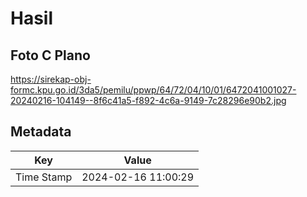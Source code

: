 # Hasil

## Foto C Plano

https://sirekap-obj-formc.kpu.go.id/3da5/pemilu/ppwp/64/72/04/10/01/6472041001027-20240216-104149--8f6c41a5-f892-4c6a-9149-7c28296e90b2.jpg


## Metadata

| Key        | Value               |
| ---------- | ------------------- |
| Time Stamp | 2024-02-16 11:00:29 |



